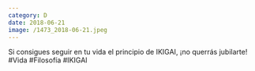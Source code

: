 ```yaml
--- 
category: D 
date: 2018-06-21 
image: /1473_2018-06-21.jpeg 
--- 
```


Si consigues seguir en tu vida el principio de IKIGAI, ¡no querrás jubilarte! #Vida #Filosofía #IKIGAI